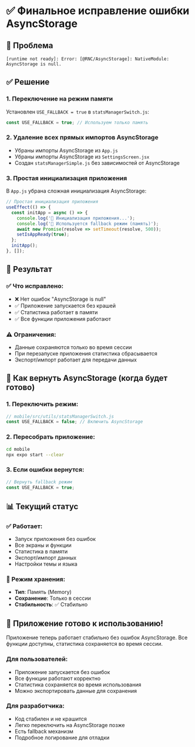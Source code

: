 # ✅ Финальное исправление ошибки AsyncStorage

## 🚨 Проблема
```
[runtime not ready]: Error: [@RNC/AsyncStorage]: NativeModule: AsyncStorage is null.
```

## ✅ Решение

### 1. Переключение на режим памяти
Установлен `USE_FALLBACK = true` в `statsManagerSwitch.js`:
```javascript
const USE_FALLBACK = true; // Используем только память
```

### 2. Удаление всех прямых импортов AsyncStorage
- Убраны импорты AsyncStorage из `App.js`
- Убраны импорты AsyncStorage из `SettingsScreen.jsx`
- Создан `statsManagerSimple.js` без зависимостей от AsyncStorage

### 3. Простая инициализация приложения
В `App.js` убрана сложная инициализация AsyncStorage:
```javascript
// Простая инициализация приложения
useEffect(() => {
  const initApp = async () => {
    console.log('🚀 Инициализация приложения...');
    console.log('📱 Используется fallback режим (память)');
    await new Promise(resolve => setTimeout(resolve, 500));
    setIsAppReady(true);
  };
  initApp();
}, []);
```

## 🎯 Результат

### ✅ Что исправлено:
- ❌ Нет ошибок "AsyncStorage is null"
- ✅ Приложение запускается без крашей
- ✅ Статистика работает в памяти
- ✅ Все функции приложения работают

### ⚠️ Ограничения:
- Данные сохраняются только во время сессии
- При перезапуске приложения статистика сбрасывается
- Экспорт/импорт работает для передачи данных

## 🔄 Как вернуть AsyncStorage (когда будет готово)

### 1. Переключить режим:
```javascript
// mobile/src/utils/statsManagerSwitch.js
const USE_FALLBACK = false; // Включить AsyncStorage
```

### 2. Пересобрать приложение:
```bash
cd mobile
npx expo start --clear
```

### 3. Если ошибки вернутся:
```javascript
// Вернуть fallback режим
const USE_FALLBACK = true;
```

## 📊 Текущий статус

### ✅ Работает:
- Запуск приложения без ошибок
- Все экраны и функции
- Статистика в памяти
- Экспорт/импорт данных
- Настройки темы и языка

### 📱 Режим хранения:
- **Тип**: Память (Memory)
- **Сохранение**: Только в сессии
- **Стабильность**: ✅ Стабильно

## 🎉 Приложение готово к использованию!

Приложение теперь работает стабильно без ошибок AsyncStorage. Все функции доступны, статистика сохраняется во время сессии.

### Для пользователей:
- Приложение запускается без ошибок
- Все функции работают корректно
- Статистика сохраняется во время использования
- Можно экспортировать данные для сохранения

### Для разработчика:
- Код стабилен и не крашится
- Легко переключить на AsyncStorage позже
- Есть fallback механизм
- Подробное логирование для отладки


